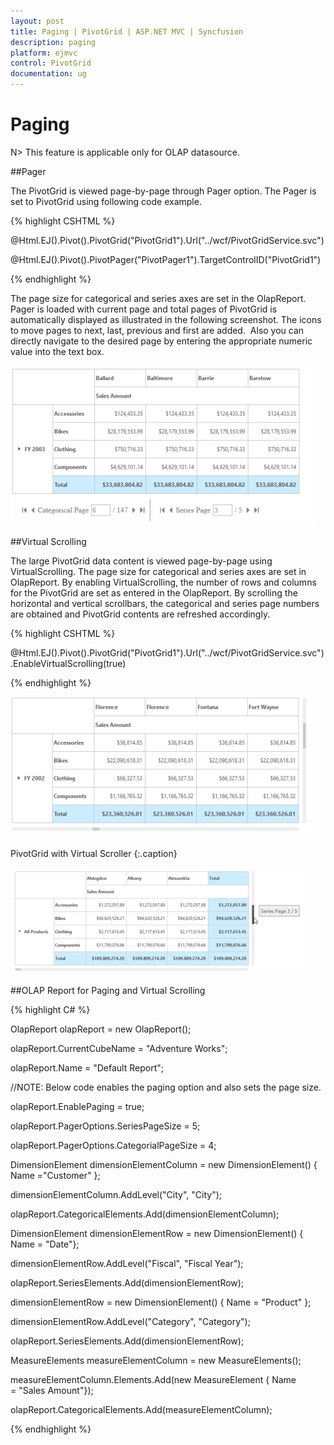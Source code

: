 ```yaml
---
layout: post
title: Paging | PivotGrid | ASP.NET MVC | Syncfusion
description: paging
platform: ejmvc
control: PivotGrid
documentation: ug
---
```


# Paging

N> This feature is applicable only for OLAP datasource.

##Pager

The PivotGrid is viewed page-by-page through Pager option. The Pager is set to PivotGrid using following code example.


{% highlight CSHTML %}

@Html.EJ().Pivot().PivotGrid("PivotGrid1").Url("../wcf/PivotGridService.svc")

@Html.EJ().Pivot().PivotPager("PivotPager1").TargetControlID("PivotGrid1")

{% endhighlight %}

The page size for categorical and series axes are set in the OlapReport. Pager is loaded with current page and total pages of PivotGrid is automatically displayed as illustrated in the following screenshot. The icons to move pages to next, last, previous and first are added.  Also you can directly navigate to the desired page by entering the appropriate numeric value into the text box.



![](Paging_images/Paging_img1.png)



##Virtual Scrolling

The large PivotGrid data content is viewed page-by-page using VirtualScrolling. The page size for categorical and series axes are set in OlapReport. By enabling VirtualScrolling, the number of rows and columns for the PivotGrid are set as entered in the OlapReport. By scrolling the horizontal and vertical scrollbars, the categorical and series page numbers are obtained and PivotGrid contents are refreshed accordingly.

{% highlight CSHTML %}

@Html.EJ().Pivot().PivotGrid("PivotGrid1").Url("../wcf/PivotGridService.svc").EnableVirtualScrolling(true) 

{% endhighlight %}

![](Paging_images/Paging_img2.png)

PivotGrid with Virtual Scroller
{:.caption}

![](Paging_images/Paging_img3.png)



##OLAP Report for Paging and Virtual Scrolling


{% highlight C# %}

OlapReport olapReport = new OlapReport();

olapReport.CurrentCubeName = "Adventure Works";

olapReport.Name = "Default Report";

//NOTE: Below code enables the paging option and also sets the page size.

olapReport.EnablePaging = true;

olapReport.PagerOptions.SeriesPageSize = 5;

olapReport.PagerOptions.CategorialPageSize = 4;

DimensionElement dimensionElementColumn = new DimensionElement() { Name ="Customer" };

dimensionElementColumn.AddLevel("City", "City");

olapReport.CategoricalElements.Add(dimensionElementColumn);

DimensionElement dimensionElementRow = new DimensionElement() { Name = "Date"};

dimensionElementRow.AddLevel("Fiscal", "Fiscal Year");

olapReport.SeriesElements.Add(dimensionElementRow);

dimensionElementRow = new DimensionElement() { Name = "Product" };

dimensionElementRow.AddLevel("Category", "Category");

olapReport.SeriesElements.Add(dimensionElementRow);

MeasureElements measureElementColumn = new MeasureElements();

measureElementColumn.Elements.Add(new MeasureElement { Name = "Sales Amount"});

olapReport.CategoricalElements.Add(measureElementColumn);


{% endhighlight %}


